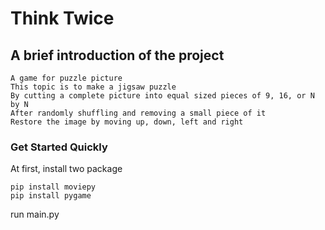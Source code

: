 # Think Twice
## A brief introduction of the project
```
A game for puzzle picture
This topic is to make a jigsaw puzzle
By cutting a complete picture into equal sized pieces of 9, 16, or N by N
After randomly shuffling and removing a small piece of it
Restore the image by moving up, down, left and right
```
### Get Started Quickly
At first, install two package
```
pip install moviepy
pip install pygame

```

run main.py